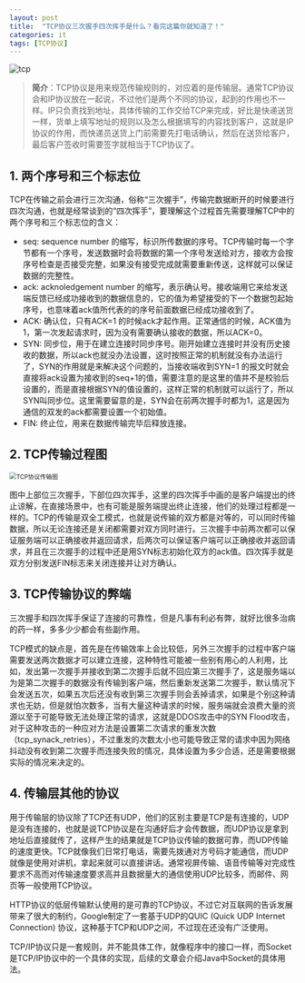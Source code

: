 ```yaml
---
layout: post
title:  "TCP协议三次握手四次挥手是什么？看完这篇你就知道了！"
categories: it
tags: [TCP协议]
---
```


![tcp](http://image.itstabber.com/uPic/tcp.jpg)

> **简介**：TCP协议是用来规范传输规则的，对应着的是传输层。通常TCP协议会和IP协议放在一起说，不过他们是两个不同的协议，起到的作用也不一样。IP只负责找到地址，具体传输的工作交给TCP来完成，好比是快递送货一样，货单上填写地址的规则以及怎么根据填写的内容找到客户，这就是IP协议的作用，而快递员送货上门前需要先打电话确认，然后在送货给客户，最后客户签收时需要签字就相当于TCP协议了。

## 1. 两个序号和三个标志位

TCP在传输之前会进行三次沟通，俗称“三次握手”，传输完数据断开的时候要进行四次沟通，也就是经常谈到的“四次挥手”，要理解这个过程首先需要理解TCP中的两个序号和三个标志位的含义：

- seq: sequence number 的缩写，标识所传数据的序号。TCP传输时每一个字节都有一个序号，发送数据时会将数据的第一个序号发送给对方，接收方会按序号检查是否接受完整，如果没有接受完成就需要重新传送，这样就可以保证数据的完整性。
- ack: acknoledgement number 的缩写，表示确认号。接收端用它来给发送端反馈已经成功接收到的数据信息的，它的值为希望接受的下一个数据包起始序号，也意味着ack值所代表的的序号前面数据已经成功接收到了。
- ACK: 确认位，只有ACK=1 的时候ack才起作用。正常通信的时候，ACK值为1，第一次发起请求时，因为没有需要确认接收的数据，所以ACK=0。
- SYN: 同步位，用于在建立连接时同步序号。刚开始建立连接时并没有历史接收的数据，所以ack也就没办法设置，这时按照正常的机制就没有办法运行了，SYN的作用就是来解决这个问题的，当接收端收到SYN=1 的报文时就会直接将ack设置为接收到的seq+1的值，需要注意的是这里的值并不是校验后设置的，而是直接根据SYN的值设置的，这样正常的机制就可以运行了，所以SYN叫同步位。这里需要留意的是，SYN会在前两次握手时都为1，这是因为通信的双发的ack都需要设置一个初始值。
- FIN: 终止位，用来在数据传输完毕后释放连接。
  

## 2. TCP传输过程图

<img src="http://image.itstabber.com/uPic/TCP协议传输图.png" alt="TCP协议传输图" style="zoom:75%;" />

图中上部位三次握手，下部位四次挥手，这里的四次挥手中画的是客户端提出的终止谅解，在直接场景中，也有可能是服务端提出终止连接，他们的处理过程都是一样的。TCP的传输是双全工模式，也就是说传输的双方都是对等的，可以同时传输数据，所以无论连接还是关闭都需要对双方同时进行。三次握手中前两次都可以保证服务端可以正确接收并返回请求，后两次可以保证客户端可以正确接收并返回请求，并且在三次握手的过程中还是用SYN标志初始化双方的ack值。四次挥手就是双方分别发送FIN标志来关闭连接并让对方确认。

## 3. TCP传输协议的弊端

三次握手和四次挥手保证了连接的可靠性，但是凡事有利必有弊，就好比很多治病的药一样，多多少少都会有些副作用。

TCP模式的缺点是，首先是在传输效率上会比较低，另外三次握手的过程中客户端需要发送两次数据才可以建立连接，这种特性可能被一些别有用心的人利用，比如，发出第一次握手并接收到第二次握手后就不回应第三次握手了，这是服务端以为是第二次握手的数据没有传输到客户端，然后重新发送第二次握手，默认情况下会发送五次，如果五次后还没有收到第三次握手则会丢掉请求，如果是个别这种请求也无妨，但是就怕次数多，当有大量这种请求的时候，服务端就会浪费大量的资源以至于可能导致无法处理正常的请求，这就是DDOS攻击中的SYN Flood攻击，对于这种攻击的一种应对方法是设置第二次请求的重发次数（tcp_synack_retries），不过重发的次数太小也可能导致正常的请求中因为网络抖动没有收到第二次握手而连接失败的情况，具体设置为多少合适，还是需要根据实际的情况来决定的。

## 4. 传输层其他的协议

用于传输层的协议除了TCP还有UDP，他们的区别主要是TCP是有连接的，UDP是没有连接的，也就是说TCP协议是在沟通好后才会传数据，而UDP协议是拿到地址后直接就传了，这样产生的结果就是TCP协议传输的数据可靠，而UDP传输的速度更快。TCP就像我们日常打电话，需要先拨通对方号码才能通信，而UDP就像是使用对讲机，拿起来就可以直接讲话。通常视屏传输、语音传输等对完成性要求不高而对传输速度要求高并且数据量大的通信使用UDP比较多，而邮件、网页等一般使用TCP协议。

HTTP协议的低层传输默认使用的是可靠的TCP协议，不过它对互联网的告诉发展带来了很大的制约，Google制定了一套基于UDP的QUIC (Quick UDP Internet Connection) 协议，这种基于TCP和UDP之间，不过现在还没有广泛使用。

TCP/IP协议只是一套规则，并不能具体工作，就像程序中的接口一样，而Socket是TCP/IP协议中的一个具体的实现，后续的文章会介绍Java中Socket的具体用法。